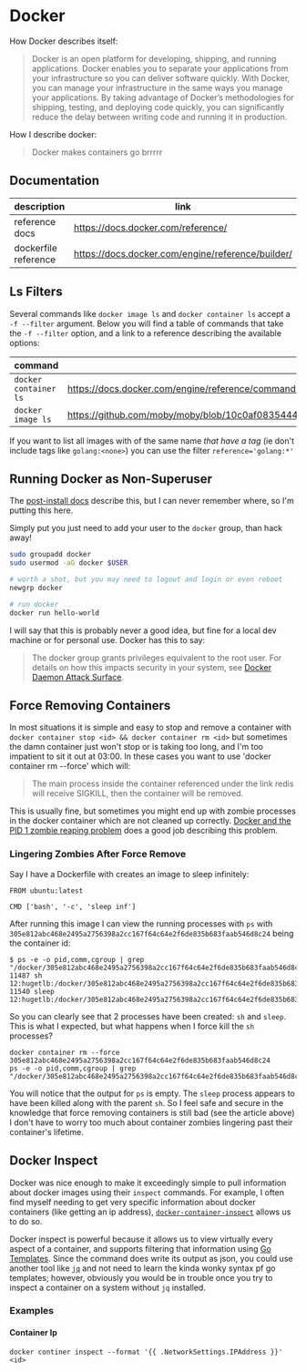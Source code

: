 # Docker

How Docker describes itself:
> Docker is an open platform for developing, shipping, and running applications. Docker enables you to separate your
> applications from your infrastructure so you can deliver software quickly. With Docker, you can manage your
> infrastructure in the same ways you manage your applications. By taking advantage of Docker’s methodologies for
> shipping, testing, and deploying code quickly, you can significantly reduce the delay between writing code and running
> it in production.

How I describe docker:
> Docker makes containers go brrrrr

## Documentation

| description          | link                                              |
|----------------------|---------------------------------------------------|
| reference docs       | https://docs.docker.com/reference/                |
| dockerfile reference | https://docs.docker.com/engine/reference/builder/ |

## Ls Filters

Several commands like `docker image ls` and `docker container ls` accept a `-f --filter` argument. Below you will find a
table of commands that take the `-f --filter` option, and a link to a reference describing the available options:

| command               | filter reference link                                                                                                     |
|-----------------------|---------------------------------------------------------------------------------------------------------------------------|
| `docker container ls` | https://docs.docker.com/engine/reference/commandline/ps/                                                                  |
| `docker image ls`     | https://github.com/moby/moby/blob/10c0af083544460a2ddc2218f37dc24a077f7d90/docs/reference/commandline/images.md#filtering |

If you want to list all images with of the same name *that have a tag* (ie don't include tags like `golang:<none>`) you
can use the filter `reference='golang:*'`

## Running Docker as Non-Superuser

The [post-install docs](https://docs.docker.com/engine/install/linux-postinstall/#manage-docker-as-a-non-root-user)
describe this, but I can never remember where, so I'm putting this here.

Simply put you just need to add your user to the `docker` group, than hack away!

```bash
sudo groupadd docker
sudo usermod -aG docker $USER

# worth a shot, but you may need to logout and login or even reboot
newgrp docker

# run docker
docker run hello-world
```

I will say that this is probably never a good idea, but fine for a local dev machine or for personal use. Docker has
this to say:

> The docker group grants privileges equivalent to the root user. For details on how this impacts security in your
> system, see [Docker Daemon Attack Surface](https://docs.docker.com/engine/security/#docker-daemon-attack-surface).

## Force Removing Containers

In most situations it is simple and easy to stop and remove a container with `docker container stop <id> && docker
container rm <id>` but sometimes the damn container just won't stop or is taking too long, and I'm too impatient to sit
it out at 03:00. In these cases you want to use 'docker container rm --force' which will:

> The main process inside the container referenced under the link redis will receive SIGKILL, then the container will be
> removed.

This is usually fine, but sometimes you might end up with zombie processes in the docker container which are not cleaned
up correctly. [Docker and the PID 1 zombie reaping problem](https://blog.phusion.nl/2015/01/20/docker-and-the-pid-1-zombie-reaping-problem/)
does a good job describing this problem.

### Lingering Zombies After Force Remove

Say I have a Dockerfile with creates an image to sleep infinitely:

```shell
FROM ubuntu:latest

CMD ['bash', '-c', 'sleep inf']
```

After running this image I can view the running processes with `ps` with
`305e812abc468e2495a2756398a2cc167f64c64e2f6de835b683faab546d8c24` being the container id:

```shell
$ ps -e -o pid,comm,cgroup | grep "/docker/305e812abc468e2495a2756398a2cc167f64c64e2f6de835b683faab546d8c24"
11487 sh              12:hugetlb:/docker/305e812abc468e2495a2756398a2cc167f64c64e2f6de835b683faab546d8c24,11:freezer:/docker/305e812abc468e2495a2756398a2cc167f64c64e2f6de835b683faab546d8c24,10:blkio:/docker/305e812abc468e2495a2756398a2cc167f64c64e2f6de835b683faab546d8c24,9:perf_event:/docker/305e812abc468e2495a2756398a2cc167f64c64e2f6de835b683faab546d8c24,8:cpu,cpuacct:/docker/305e812abc468e2495a2756398a2cc167f64c64e2f6de835b683faab546d8c24,7:rdma:/docker/305e812abc468e2495a2756398a2cc167f64c64e2f6de835b683faab546d8c24,6:net_cls,net_prio:/docker/305e812abc468e2495a2756398a2cc167f64c64e2f6de835b683faab546d8c24,5:devices:/docker/305e812abc468e2495a2756398a2cc167f64c64e2f6de835b683faab546d8c24,4:cpuset:/docker/305e812abc468e2495a2756398a2cc167f64c64e2f6de835b683faab546d8c24,3:pids:/docker/305e812abc468e2495a2756398a2cc167f64c64e2f6de835b683faab546d8c24,2:memory:/docker/305e812abc468e2495a2756398a2cc167f64c64e2f6de835b683faab546d8c24,1:name=systemd:/docker/305e812abc468e2495a2756398a2cc167f64c64e2f6de835b683faab546d8c24,0::/docker/305e812abc468e2495a2756398a2cc167f64c64e2f6de835b683faab546d8c24
11540 sleep           12:hugetlb:/docker/305e812abc468e2495a2756398a2cc167f64c64e2f6de835b683faab546d8c24,11:freezer:/docker/305e812abc468e2495a2756398a2cc167f64c64e2f6de835b683faab546d8c24,10:blkio:/docker/305e812abc468e2495a2756398a2cc167f64c64e2f6de835b683faab546d8c24,9:perf_event:/docker/305e812abc468e2495a2756398a2cc167f64c64e2f6de835b683faab546d8c24,8:cpu,cpuacct:/docker/305e812abc468e2495a2756398a2cc167f64c64e2f6de835b683faab546d8c24,7:rdma:/docker/305e812abc468e2495a2756398a2cc167f64c64e2f6de835b683faab546d8c24,6:net_cls,net_prio:/docker/305e812abc468e2495a2756398a2cc167f64c64e2f6de835b683faab546d8c24,5:devices:/docker/305e812abc468e2495a2756398a2cc167f64c64e2f6de835b683faab546d8c24,4:cpuset:/docker/305e812abc468e2495a2756398a2cc167f64c64e2f6de835b683faab546d8c24,3:pids:/docker/305e812abc468e2495a2756398a2cc167f64c64e2f6de835b683faab546d8c24,2:memory:/docker/305e812abc468e2495a2756398a2cc167f64c64e2f6de835b683faab546d8c24,1:name=systemd:/docker/305e812abc468e2495a2756398a2cc167f64c64e2f6de835b683faab546d8c24,0::/docker/305e812abc468e2495a2756398a2cc167f64c64e2f6de835b683faab546d8c24
```

So you can clearly see that 2 processes have been created: `sh` and `sleep`. This is what I expected, but what happens
when I force kill the `sh` processes?

```shell
docker container rm --force 305e812abc468e2495a2756398a2cc167f64c64e2f6de835b683faab546d8c24
ps -e -o pid,comm,cgroup | grep "/docker/305e812abc468e2495a2756398a2cc167f64c64e2f6de835b683faab546d8c24"
```

You will notice that the output for `ps` is empty. The `sleep` process appears to have been killed along with the parent
`sh`. So I feel safe and secure in the knowledge that force removing containers is still bad (see the article above) I
don't have to worry too much about container zombies lingering past their container's lifetime.

## Docker Inspect

Docker was nice enough to make it exceedingly simple to pull information about docker images using their `inspect`
commands. For example, I often find myself needing to get very specific information about docker containers (like
getting an ip address), [`docker-container-inspect`](https://docs.docker.com/engine/reference/commandline/container_inspect/)
allows us to do so.

Docker inspect is powerful because it allows us to view virtually every aspect of a container, and supports filtering
that information using [Go Templates](https://pkg.go.dev/text/template#section-documentation). Since the command does
write its output as json, you could use another tool like [`jq`](https://stedolan.github.io/jq/) and not need to learn
the kinda wonky syntax pf go templates; however, obviously you would be in trouble once you try to inspect a container
on a system without `jq` installed.

### Examples

#### Container Ip

```shell
docker continer inspect --format '{{ .NetworkSettings.IPAddress }}' <id>
```
